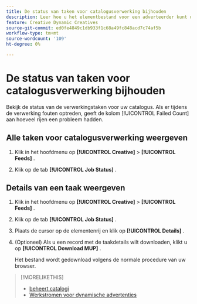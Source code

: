 ```yaml
---
title: De status van taken voor catalogusverwerking bijhouden
description: Leer hoe u het elementbestand voor een adverteerder kunt uploaden en beheren.
feature: Creative Dynamic Creatives
source-git-commit: ed0fe4849c1db933f1c68a49fc848acd7c74af5b
workflow-type: tm+mt
source-wordcount: '109'
ht-degree: 0%

---
```


# De status van taken voor catalogusverwerking bijhouden

Bekijk de status van de verwerkingstaken voor uw catalogus. Als er tijdens de verwerking fouten optreden, geeft de kolom [!UICONTROL Failed Count] aan hoeveel rijen een probleem hadden.

<!-- Validate and reword:

By clicking on "View Failure" on the right, you can see further details about the error. The most common errors are "Image processing error" where there is a missing image asset, or "Duplicate partnum" where the unique column has a non-unique name that is referenced in another feed or within the same feed file.

-->

## Alle taken voor catalogusverwerking weergeven

1. Klik in het hoofdmenu op **[!UICONTROL Creative]** > **[!UICONTROL Feeds]** .

1. Klik op de tab **[!UICONTROL Job Status]** .

## Details van een taak weergeven

1. Klik in het hoofdmenu op **[!UICONTROL Creative]** > **[!UICONTROL Feeds]** .

1. Klik op de tab **[!UICONTROL Job Status]** .

1. Plaats de cursor op de elementenrij en klik op **[!UICONTROL Details]** .

1. (Optioneel) Als u een record met de taakdetails wilt downloaden, klikt u op **[!UICONTROL Download MUP]** . <!-- What does this mean? -->

   Het bestand wordt gedownload volgens de normale procedure van uw browser.

>[!MORELIKETHIS]
>
>* [ beheert catalogi ](/help/creative/feeds/catalog-manage.md)
>* [ Werkstromen voor dynamische advertenties ](/help/creative/introduction/workflow-dynamic-ads.md)
